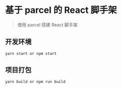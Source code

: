 # 基于 parcel 的 React 脚手架

> 使用 parcel 搭建 React 脚手架

## 开发环境

    yarn start or npm start

## 项目打包

    yarn build or npm run build

